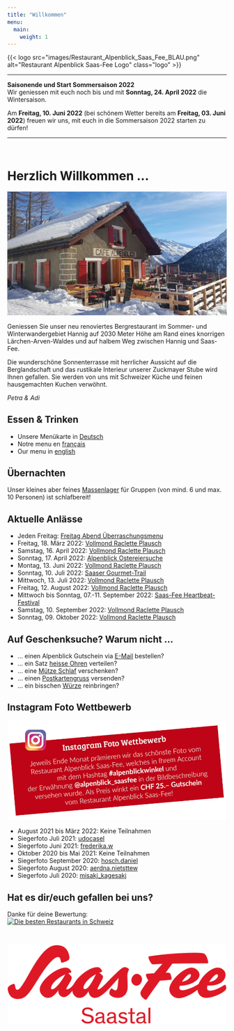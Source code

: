 ```yaml
---
title: "Willkommen"
menu:
  main:
    weight: 1
---
```

<!-- Ein-/Auskommentieren: Ctrl + K und gleich Ctrl + C -->

{{< logo src="images/Restaurant_Alpenblick_Saas_Fee_BLAU.png" alt="Restaurant Alpenblick Saas-Fee Logo" class="logo" >}}

<!-- {{< logo src="images/Restaurant_Alpenblick_Saas_Fee_Weihnachten.png" alt="Restaurant Alpenblick Saas-Fee Logo" class="logo" >}} -->

<!-- ---
Normaler Text zwischen Linien<br>
**Fetter Text zwischen Linien**

--- -->

---
<!-- **Saisonende und Start Wintersaison**<br>
Am **Mittwoch, 15. Dezember 2021** freuen wir uns, mit euch in die Wintersaison 2021 / 22 starten zu dürfen!
<br>
<br>

**Sommersaison 2021**<br>
Wir freuen uns sehr, Sie nach der Zwischensaison ab **Donnerstag, 03. Juni 2021 (Fronleichnam)** bei uns im Restaurant Alpenblick begrüssen und verwöhnen zu dürfen!

Wir geniessen mit euch noch bis und mit **Sonntag, 24. Oktober 2021** die Sommersaison. Am **Mittwoch, 15. Dezember 2021** freuen wir uns, mit euch in die Wintersaison 2021 / 22 starten zu dürfen!

**Wintersaison 2020 / 2021 – Take-away**<br>
Wir freuen uns, Sie bis und mit Saisonende Sonntag, 18. April täglich (ausser dienstags) zwischen 11 und 15 Uhr wenigstens mit unserem <a href="images/Alpenblick_Take-away_Menukarte_A4_hoch_DE.jpg" target="_blank"> Take-away-Angebot</a> verwöhnen zu können. -->

**Saisonende und Start Sommersaison 2022**<br>
Wir geniessen mit euch noch bis und mit **Sonntag, 24. April 2022** die Wintersaison. 

Am **Freitag, 10. Juni 2022** (bei schönem Wetter bereits am **Freitag, 03. Juni 2022**) freuen wir uns, mit euch in die Sommersaison 2022 starten zu dürfen!

---
<br>

# Herzlich Willkommen ...
![Alpenblick](images/Alpenblick_Ansicht_16.jpg "Alpenblick")
<!-- 
![Alpenblick](images/Alpenblick_Ansicht_16.jpg "Alpenblick") -> WINTER
![Alpenblick](images/Alpenblick_Ansicht_13.jpg "Alpenblick") -> SOMMER
![Alpenblick](images/Alpenblick_Ansicht_Take-away.jpg "Alpenblick")
 -->

Geniessen Sie unser neu renoviertes Bergrestaurant im Sommer- und Winterwandergebiet Hannig auf 2030 Meter Höhe am Rand eines knorrigen Lärchen-Arven-Waldes und auf halbem Weg zwischen Hannig und Saas-Fee. 

Die wunderschöne Sonnenterrasse mit herrlicher Aussicht auf die Berglandschaft und das rustikale Interieur unserer Zuckmayer Stube wird Ihnen gefallen. Sie werden von uns mit Schweizer Küche und feinen hausgemachten Kuchen verwöhnt.

_Petra & Adi_

## Essen & Trinken
* Unsere Menükarte in <a href="images/Alpenblick_Menukarte_QR_Code_DE.pdf" target="_blank">Deutsch</a>
* Notre menu en <a href="images/Alpenblick_Menukarte_QR_Code_FR.pdf" target="_blank">français</a>
* Our menu in <a href="images/Alpenblick_Menukarte_QR_Code_EN.pdf" target="_blank">english</a>

## Übernachten
Unser kleines aber feines <a href="images/Alpenblick_Flyer_Uebernachten_2021.jpg" target="_blank">Massenlager</a> für Gruppen (von mind. 6 und max. 10 Personen) ist schlafbereit!

## Aktuelle Anlässe
* Jeden Freitag: <a href="images/Alpenblick_Flyer_Freitag_Abend_Menu_2020.jpg" target="_blank"> Freitag Abend Überraschungsmenu</a>
* Freitag, 18. März 2022: <a href="images/Alpenblick_Flyer_Vollmond_Raclette_Plausch.jpg" target="_blank"> Vollmond Raclette Plausch</a>
* Samstag, 16. April 2022: <a href="images/Alpenblick_Flyer_Vollmond_Raclette_Plausch.jpg" target="_blank"> Vollmond Raclette Plausch</a>
* Sonntag, 17. April 2022: <a href="images/Alpenblick_Flyer_Ostern_2022.jpg" target="_blank"> Alpenblick Ostereiersuche</a>
* Montag, 13. Juni 2022: <a href="images/Alpenblick_Flyer_Vollmond_Raclette_Plausch.jpg" target="_blank"> Vollmond Raclette Plausch</a>
* Sonntag, 10. Juli 2022: <a href="https://www.saas-fee.ch/de/events/top-events-im-sommer/saaser-gourmet-trail" target="_blank"> Saaser Gourmet-Trail</a>
* Mittwoch, 13. Juli 2022: <a href="images/Alpenblick_Flyer_Vollmond_Raclette_Plausch.jpg" target="_blank"> Vollmond Raclette Plausch</a>
* Freitag, 12. August 2022: <a href="images/Alpenblick_Flyer_Vollmond_Raclette_Plausch.jpg" target="_blank"> Vollmond Raclette Plausch</a>
* Mittwoch bis Sonntag, 07.-11. September 2022: <a href="https://heartbeat-festival.ch/" target="_blank"> Saas-Fee Heartbeat-Festival</a>
* Samstag, 10. September 2022: <a href="images/Alpenblick_Flyer_Vollmond_Raclette_Plausch.jpg" target="_blank"> Vollmond Raclette Plausch</a>
* Sonntag, 09. Oktober 2022: <a href="images/Alpenblick_Flyer_Vollmond_Raclette_Plausch.jpg" target="_blank"> Vollmond Raclette Plausch</a>
<!-- * Sonntag, 1. August 2021: <a href="images/Alpenblick_Flyer_1_August_2021.jpg" target="_blank"> Schweizer Nationalfeiertag</a> -->
<!-- * Samstag, 25. Dezember 2021: <a href="images/Alpenblick_Flyer_Christmas_Fondue.jpg" target="_blank"> Christmas Fondue</a> -->

## Auf Geschenksuche? Warum nicht ...
* ... einen Alpenblick Gutschein via [E-Mail](mailto:info@alpenblick-saasfee.ch?Subject=Gutscheinbestellung) bestellen? 
* ... ein Satz <a href="images/Alpenblick_Stirnband.jpg" target="_blank">heisse Ohren</a> verteilen?
* ... eine <a href="images/Alpenblick_Flyer_Uebernachten_2021.jpg" target="_blank">Mütze Schlaf</a> verschenken?
* ... einen <a href="images/Alpenblick_Postkarten.jpg" target="_blank">Postkartengruss</a> versenden?
* ... ein bisschen <a href="images/Alpenblick_Flyer_Verfeinern_2021.jpg" target="_blank">Würze</a> reinbringen?


## Instagram Foto Wettbewerb
<a href="https://www.instagram.com/alpenblick_saasfee/" target="_blank" alt="Instagram" title="Instagram"><img src="images/Alpenblick_Insta_Foto_Wettbewerb.jpg" alt="Instagram"></a>

* August 2021 bis März 2022: Keine Teilnahmen
* Siegerfoto Juli 2021: <a href="images/Alpenblick_alpenblickwinkel_21_07_udocasel.png" target="_blank"> udocasel</a>
* Siegerfoto Juni 2021: <a href="images/Alpenblick_alpenblickwinkel_21_06_frederika_w.png" target="_blank"> frederika.w</a>
* Oktober 2020 bis Mai 2021: Keine Teilnahmen
* Siegerfoto September 2020: <a href="images/Alpenblick_alpenblickwinkel_20_09_hosch_daniel.png" target="_blank"> hosch.daniel</a>
* Siegerfoto August 2020: <a href="images/Alpenblick_alpenblickwinkel_20_08_aerdna_nietsttew.png" target="_blank"> aerdna.nietsttew</a>
* Siegerfoto Juli 2020: <a href="images/Alpenblick_alpenblickwinkel_20_07_misakj_kagesakj.png" target="_blank"> misakj_kagesakj</a>

<!-- ## Wallis Werbeaktion – 100-Franken-Gutschein
Wir machen mit! <a href="https://www.valais.ch/de/info/landingpage/100-franken-gutschein" target="_blank"> Profitiert</a> jetzt auch bei uns:
<a href="https://www.valais.ch/de/info/landingpage/100-franken-gutschein" target="_blank" alt="Wallis Werbeaktion" title="Wallis Werbeaktion"><img src="images/Alpenblick_Wallis_Werbeaktion_100_Franken_Gutschein.jpg" alt="Wallis Werbeaktion"></a> -->

## Hat es dir/euch gefallen bei uns?
Danke für deine Bewertung:<br>
<a href="https://www.suissegourmet.ch/saas-fee/restaurant-alpenblick/" target="_blank" alt="Die besten Restaurants in Schweiz" title="Die besten Restaurants in Schweiz"><img src="https://www.suissegourmet.ch/gourmetbutton/stempel.php?rid=72573" alt="Die besten Restaurants in Schweiz"></a>

<br>

<a href="https://www.saas-fee.ch/" target="_blank" alt="Saas-Fee" title="Saas-Fee"><img src="images/Saas-Fee_Logo_Rot_RGB.svg" alt="Saas-Fee" class="logo"></a>



